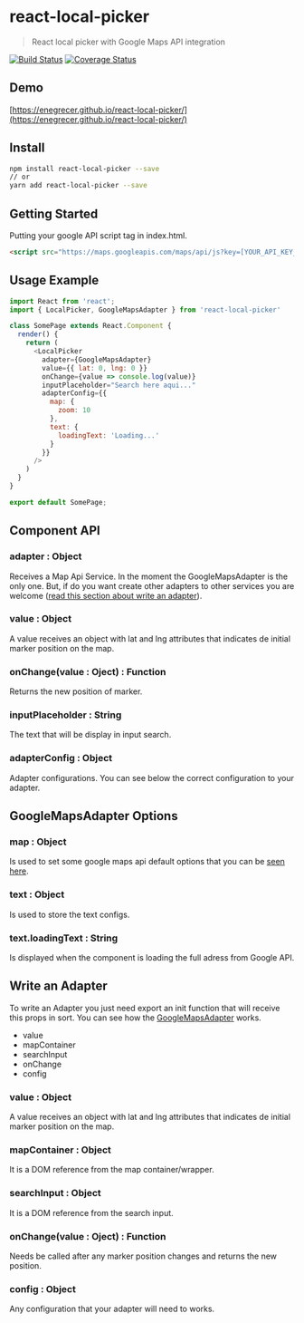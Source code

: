 # react-local-picker
> React local picker with Google Maps API integration

[![Build Status](https://travis-ci.org/Enegrecer/react-local-picker.svg?branch=master)](https://travis-ci.org/Enegrecer/react-local-picker) [![Coverage Status](https://coveralls.io/repos/github/Enegrecer/react-local-picker/badge.svg?branch=master)](https://coveralls.io/github/Enegrecer/react-local-picker?branch=master)

## Demo
[https://enegrecer.github.io/react-local-picker/](https://enegrecer.github.io/react-local-picker/)

## Install
```bash
npm install react-local-picker --save
// or
yarn add react-local-picker --save
```

## Getting Started
Putting your google API script tag in index.html.
```html
<script src="https://maps.googleapis.com/maps/api/js?key=[YOUR_API_KEY_HERE]&libraries=places"></script>
```
## Usage Example
```javascript
import React from 'react';
import { LocalPicker, GoogleMapsAdapter } from 'react-local-picker'

class SomePage extends React.Component {
  render() {
    return (
      <LocalPicker
        adapter={GoogleMapsAdapter}
        value={{ lat: 0, lng: 0 }}
        onChange={value => console.log(value)}
        inputPlaceholder="Search here aqui..."
        adapterConfig={{
          map: {
            zoom: 10
          },
          text: {
            loadingText: 'Loading...'
          }
        }}
      />
    )
  }
}

export default SomePage;
```
## Component API
### adapter : Object
Receives a Map Api Service. In the moment the GoogleMapsAdapter is the only one. But, if do you want create other adapters to other services you are welcome ([read this section about write an adapter](#write-an-adapter)).
### value : Object
A value receives an object with lat and lng attributes that indicates de initial marker position on the map.
### onChange(value : Oject) : Function
Returns the new position of marker.
### inputPlaceholder : String
The text that will be display in input search.
### adapterConfig : Object
Adapter configurations. You can see below the correct configuration to your adapter.

## GoogleMapsAdapter Options
### map : Object
Is used to set some google maps api default options that you can be [seen here](https://developers.google.com/maps/documentation/javascript/).
### text : Object
Is used to store the text configs.
### text.loadingText : String
Is displayed when the component is loading the full adress from Google API.

## Write an Adapter
To write an Adapter you just need export an init function that will receive this props in sort. You can see how the [GoogleMapsAdapter](https://github.com/Enegrecer/react-local-picker/blob/master/src/lib/GoogleMapsAdapter.js) works.
- value
- mapContainer
- searchInput
- onChange
- config

### value : Object
A value receives an object with lat and lng attributes that indicates de initial marker position on the map.
### mapContainer : Object
It is a DOM reference from the map container/wrapper.
### searchInput : Object
It is a DOM reference from the search input.
### onChange(value : Oject) : Function
Needs be called after any marker position changes and returns the new position.
### config : Object
Any configuration that your adapter will need to works.
